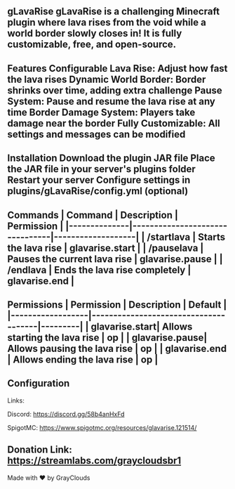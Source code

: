 gLavaRise
gLavaRise is a challenging Minecraft plugin where lava rises from the void while a world border slowly closes in! It is fully customizable, free, and open-source.
---
Features
Configurable Lava Rise: Adjust how fast the lava rises
Dynamic World Border: Border shrinks over time, adding extra challenge
Pause System: Pause and resume the lava rise at any time
Border Damage System: Players take damage near the border
Fully Customizable: All settings and messages can be modified
---
Installation
Download the plugin JAR file
Place the JAR file in your server's plugins folder
Restart your server
Configure settings in plugins/gLavaRise/config.yml (optional)
---
Commands
| Command | Description | Permission |
|--------------|--------------------------------|-------------------|
| /startlava | Starts the lava rise | glavarise.start |
| /pauselava | Pauses the current lava rise | glavarise.pause |
| /endlava | Ends the lava rise completely | glavarise.end |
---
Permissions
| Permission | Description | Default |
|------------------|--------------------------------------|---------|
| glavarise.start| Allows starting the lava rise | op |
| glavarise.pause| Allows pausing the lava rise | op |
| glavarise.end | Allows ending the lava rise | op |
---
Configuration
---
Links:

Discord: https://discord.gg/58b4anHxFd

SpigotMC: https://www.spigotmc.org/resources/glavarise.121514/

Donation Link: https://streamlabs.com/graycloudsbr1
---
Made with ❤️ by GrayClouds
